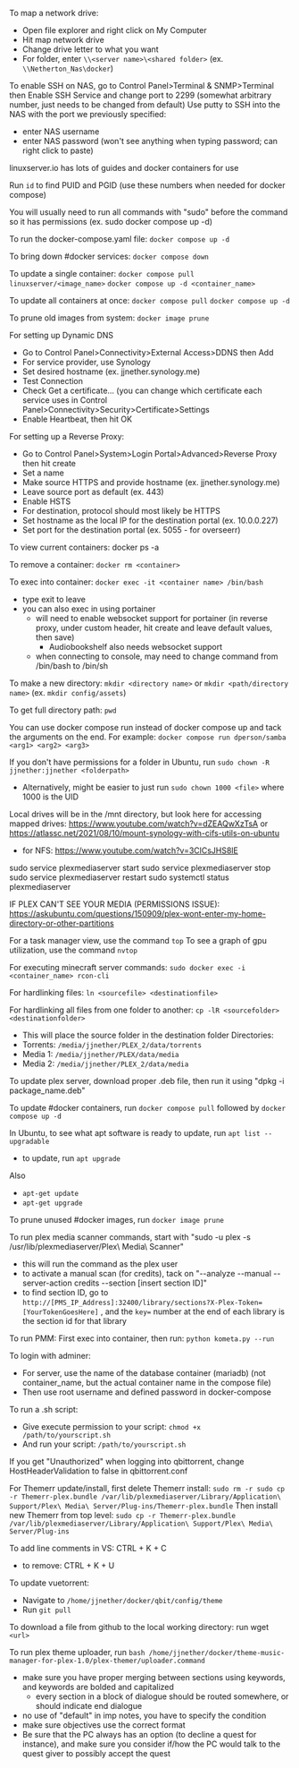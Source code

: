 To map a network drive:
- Open file explorer and right click on My Computer
- Hit map network drive
- Change drive letter to what you want
- For folder, enter `\\<server name>\<shared folder>`  (ex. `\\Netherton_Nas\docker`)


To enable SSH on NAS, go to Control Panel>Terminal & SNMP>Terminal then Enable SSH Service and change port to 2299 (somewhat arbitrary number, just needs to be changed from default)
Use putty to SSH into the NAS with the port we previously specified:
- enter NAS username
- enter NAS password (won't see anything when typing password; can right click to paste)


linuxserver.io has lots of guides and docker containers for use

Run `id` to find PUID and PGID (use these numbers when needed for docker compose)

You will usually need to run all commands with "sudo" before the command so it has permissions (ex. sudo docker compose up -d)

To run the docker-compose.yaml file:
`docker compose up -d`

To bring down #docker services:
`docker compose down`

To update a single container:
`docker compose pull linuxserver/<image_name>`
`docker compose up -d <container_name>`

To update all containers at once:
`docker compose pull`
`docker compose up -d`

To prune old images from system:
`docker image prune`


For setting up Dynamic DNS
- Go to Control Panel>Connectivity>External Access>DDNS then Add
- For service provider, use Synology
- Set desired hostname (ex. jjnether.synology.me)
- Test Connection
- Check Get a certificate... (you can change which certificate each service uses in Control Panel>Connectivity>Security>Certificate>Settings
- Enable Heartbeat, then hit OK

For setting up a Reverse Proxy:
- Go to Control Panel>System>Login Portal>Advanced>Reverse Proxy then hit create
- Set a name
- Make source HTTPS and provide hostname (ex. jjnether.synology.me)
- Leave source port as default (ex. 443)
- Enable HSTS
- For destination, protocol should most likely be HTTPS
- Set hostname as the local IP for the destination portal (ex. 10.0.0.227)
- Set port for the destination portal (ex. 5055 - for overseerr)


To view current containers: docker ps -a

To remove a container: `docker rm <container>`

To exec into container: `docker exec -it <container name> /bin/bash`
- type exit to leave
- you can also exec in using portainer
	- will need to enable websocket support for portainer (in reverse proxy, under custom header, hit create and leave default values, then save)
		- Audiobookshelf also needs websocket support
	- when connecting to console, may need to change command from /bin/bash to /bin/sh
	
To make a new directory: `mkdir <directory name>`   or   `mkdir <path/directory name>` (ex. `mkdir config/assets`)

To get full directory path: `pwd`

You can use docker compose run instead of docker compose up and tack the arguments on the end. For example: `docker compose run dperson/samba <arg1> <arg2> <arg3>`

If you don't have permissions for a folder in Ubuntu, run `sudo chown -R jjnether:jjnether <folderpath>`
- Alternatively, might be easier to just run `sudo chown 1000 <file>` where 1000 is the UID

Local drives will be in the /mnt directory, but look here for accessing mapped drives: https://www.youtube.com/watch?v=dZEAQwXzTsA or https://atlassc.net/2021/08/10/mount-synology-with-cifs-utils-on-ubuntu
 - for NFS: https://www.youtube.com/watch?v=3ClCsJHS8lE

sudo service plexmediaserver start
sudo service plexmediaserver stop
sudo service plexmediaserver restart
sudo systemctl status plexmediaserver

IF PLEX CAN'T SEE YOUR MEDIA (PERMISSIONS ISSUE): https://askubuntu.com/questions/150909/plex-wont-enter-my-home-directory-or-other-partitions

For a task manager view, use the command `top`
To see a graph of gpu utilization, use the command `nvtop`

For executing minecraft server commands: `sudo docker exec -i <container_name> rcon-cli`

For hardlinking files:
`ln <sourcefile> <destinationfile>`

For hardlinking all files from one folder to another:
`cp -lR <sourcefolder> <destinationfolder>`
- This will place the source folder in the destination folder
Directories:
- Torrents: `/media/jjnether/PLEX_2/data/torrents`
- Media 1: `/media/jjnether/PLEX/data/media`
- Media 2: `/media/jjnether/PLEX_2/data/media`

To update plex server, download proper .deb file, then run it using "dpkg -i package_name.deb"

To update #docker containers, run `docker compose pull` followed by `docker compose up -d`

In Ubuntu, to see what apt software is ready to update, run `apt list --upgradable`
- to update, run `apt upgrade`

Also
- `apt-get update`
- `apt-get upgrade`

To prune unused #docker images, run `docker image prune`

To run plex media scanner commands, start with "sudo -u plex -s /usr/lib/plexmediaserver/Plex\ Media\ Scanner"
- this will run the command as the plex user
- to activate a manual scan (for credits), tack on "--analyze --manual --server-action credits --section [insert section ID]"
- to find section ID, go to `http://[PMS_IP_Address]:32400/library/sections?X-Plex-Token=[YourTokenGoesHere]` , and the `key=` number at the end of each library is the section id for that library

To run PMM:
First exec into container, then run: `python kometa.py --run`

To login with adminer:
- For server, use the name of the database container (mariadb) (not container_name, but the actual container name in the compose file)
- Then use root username and defined password in docker-compose

To run a .sh script:
- Give execute permission to your script: `chmod +x /path/to/yourscript.sh`
- And run your script: `/path/to/yourscript.sh`

If you get "Unauthorized" when logging into qbittorrent, change HostHeaderValidation to false in qbittorrent.conf

For Themerr update/install, first delete Themerr install:
`sudo rm -r sudo cp -r Themerr-plex.bundle /var/lib/plexmediaserver/Library/Application\ Support/Plex\ Media\ Server/Plug-ins/Themerr-plex.bundle`
Then install new Themerr from top level:
`sudo cp -r Themerr-plex.bundle /var/lib/plexmediaserver/Library/Application\ Support/Plex\ Media\ Server/Plug-ins`

To add line comments in VS: CTRL + K + C
- to remove: CTRL + K + U

To update vuetorrent:
- Navigate to `/home/jjnether/docker/qbit/config/theme`
- Run `git pull`

To download a file from github to the local working directory:
run wget `<url>`

To run plex theme uploader, run `bash /home/jjnether/docker/theme-music-manager-for-plex-1.0/plex-themer/uploader.command`



- make sure you have proper merging between sections using keywords, and keywords are bolded and capitalized
	- every section in a block of dialogue should be routed somewhere, or should indicate end dialogue
- no use of "default" in imp notes, you have to specify the condition
- make sure objectives use the correct format
- Be sure that the PC always has an option (to decline a quest for instance), and make sure you consider if/how the PC would talk to the quest giver to possibly accept the quest